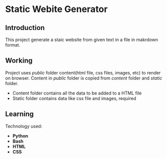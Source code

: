 # Static Webite Generator

## Introduction

This project generate a staic website from given text in a file in makrdown format.

## Working

Project uses *public* folder content(html file, css files, images, etc) to render on browser. Content in *public* folder is copied from *content* folder and *static* folder. 

* Content folder contains all the data to be added to a HTML file
* Static folder contains data like css file and images, required

## Learning

Technology used:
- **Python**
- **Bash**
- **HTML**
- **CSS**